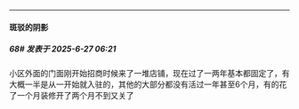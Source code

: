 ﻿
*****

####  斑驳的阴影  
##### 68#       发表于 2025-6-27 06:21

小区外面的门面刚开始招商时候来了一堆店铺，现在过了一两年基本都固定了，有大概一半是从一开始就入驻的，其他的大部分都没有活过一年甚至6个月，有的花了一个月装修开了两个月不到又关了


